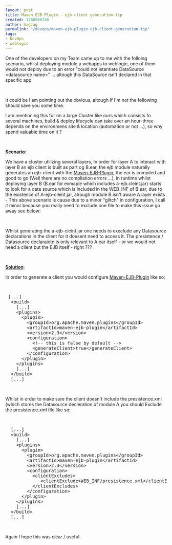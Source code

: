 ```yaml
---
layout: post
title: Maven EJB Plugin - ejb client generation-tip
created: 1288566746
author: hagzag
permalink: "/devops/maven-ejb-plugin-ejb-client-generation-tip"
tags:
- DevOps
- weblogic
---
```

<p>One of the developers on my Team came up to me with the folloing scenario, whilst deploying module a webapps to weblogic, one of them would not deploy due to an error &quot;could not istantiate DataSource &lt;datasource name&gt;&quot; ... altough this DataSource isn't declared in that specific app.</p>
<p>&nbsp;</p>
<p>It could be I am pointing out the obvious, altough If I'm not the following should save you some time.</p>
<p>I am mentioning this for on a large Cluster like ours  which consists fo several machines, build &amp; deploy lifecycle can take  over an hour-three depends on the environmens site &amp; location (automation or not ...), so why spend valuable time on it ?</p>
<p>&nbsp;</p>
<p><u><strong>Scenario</strong></u>:</p>
<p>We have a cluster utilizing several layers, In order for layer A to interact with layer B an ejb client is built as part og B.ear, the ejb module naturally generates an ejb-client with the <a href="http://maven.apache.org/plugins/maven-ejb-plugin">Maven-EJB-Plugin</a>, the ear is compiled and good to go (Well there are no compliation errors ...), in runtime whilst deploying layer B (B.ear for exmaple which includes a-ejb.cleint.jar) starts to look for a data source which is included in the WEB_INF of B.ear, due to the existence of A-ejb-cleint.jar, alrough module B isn't aware A layer exists - This above scenario is cause due to a minor &quot;glitch&quot; in configuration, I call it minor because you really need to exclude one file to make this issue go away see below:</p>
<p>&nbsp;</p>
<p>Whilst generating the a-ejb-cleint.jar one needs to execlude any Datasource declarations in the client for it doesent need to access it. The presistence / Datasource declaraiotn is only relevant to A.ear itself - or we would not need a client but the EJB itself - right ???</p>
<p>&nbsp;</p>
<p><u><strong>Solution</strong></u>:</p>
<p>In order to generate a client you would configure <a href="http://maven.apache.org/plugins/maven-ejb-plugin">Maven-EJB-Plugin</a> like so:</p>
<p>&nbsp;</p>
<pre class="brush: xhtml;" title="code">
 [...]
  &lt;build&gt;
    [...]
    &lt;plugins&gt;
      &lt;plugin&gt;
        &lt;groupId&gt;org.apache.maven.plugins&lt;/groupId&gt;
        &lt;artifactId&gt;maven-ejb-plugin&lt;/artifactId&gt;
        &lt;version&gt;2.3&lt;/version&gt;
        &lt;configuration&gt;
          &lt;!-- this is false by default --&gt;
          &lt;generateClient&gt;true&lt;/generateClient&gt;
        &lt;/configuration&gt;
      &lt;/plugin&gt;
    &lt;/plugins&gt;
    [...]
  &lt;/build&gt;
  [...]</pre>
<p>&nbsp;</p>
<p>Whilst in order to make sure the client doesn't include the presistence.xml (which stores the Datasource decleration of module A you should Exclude the presistence.xml file like so:</p>
<p>&nbsp;</p>
<pre class="brush: xhtml;" title="code">
  [...]
  &lt;build&gt;
    [...]
    &lt;plugins&gt;
      &lt;plugin&gt;
        &lt;groupId&gt;org.apache.maven.plugins&lt;/groupId&gt;
        &lt;artifactId&gt;maven-ejb-plugin&lt;/artifactId&gt;
        &lt;version&gt;2.3&lt;/version&gt;
        &lt;configuration&gt;
          &lt;clientExcludes&gt;
             &lt;clientExclude&gt;WEB_INF/presistence.xml&lt;/clientExclude&gt;
          &lt;/clientExcludes&gt;
        &lt;/configuration&gt;
      &lt;/plugin&gt;
    &lt;/plugins&gt;
    [...]
  &lt;/build&gt;
  [...]
</pre>
<p>&nbsp;</p>
<p>Again I hope this was clear / useful.</p>
